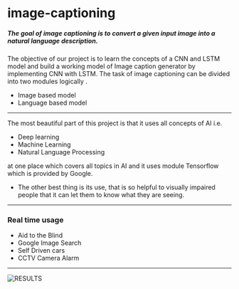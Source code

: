 # image-captioning
##### The goal of image captioning is to convert a given input image into a natural language description.
The objective of our project is to learn the concepts of a CNN and LSTM model and build a working model of Image caption generator by implementing CNN with LSTM.​
The task of image captioning can be divided into two modules logically .​

 - Image based model ​
 - Language based model ​
---------------------------------------------------------------------------------------------------------------
 The most beautiful part of this project is that it uses all concepts of AI i.e.​
 * Deep learning ​
 * Machine Learning ​
 * Natural Language Processing 
 
​at one place which covers all topics in AI and it uses module Tensorflow which is provided by Google.​
​
- The other best thing is its use, that is so helpful to visually impaired people that it can let them to know what they are seeing.​
​
---------------------------------------------------------------------------------------------------------------

 ### Real time usage​
 - Aid to the Blind​
​
 - Google Image Search​
​
 - Self Driven cars​
​
 - CCTV Camera Alarm​
​
---------------------------------------------------------------------------------------------------------------

 ![RESULTS](https://drive.google.com/file/d/1kwRLsz6ErRdiM8MocrhqCSUgHMphpFwY/view?usp=sharing)
